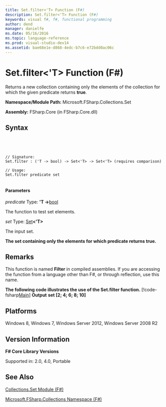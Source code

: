 ```yaml
---
title: Set.filter<'T> Function (F#)
description: Set.filter<'T> Function (F#)
keywords: visual f#, f#, functional programming
author: dend
manager: danielfe
ms.date: 05/16/2016
ms.topic: language-reference
ms.prod: visual-studio-dev14
ms.assetid: bae68e1e-d868-4edc-b7c6-e72bdd0ac06c 
---
```


# Set.filter<'T> Function (F#)

Returns a new collection containing only the elements of the collection for which the given predicate returns **true**.

**Namespace/Module Path:** Microsoft.FSharp.Collections.Set

**Assembly:** FSharp.Core (in FSharp.Core.dll)


## Syntax



```




// Signature:
Set.filter : ('T -> bool) -> Set<'T> -> Set<'T> (requires comparison)

// Usage:
Set.filter predicate set


```





#### Parameters
*predicate*
Type: **'T -&gt;**[bool](http://msdn.microsoft.com/en-us/library/89c0cf9c-49ce-4207-a3be-555851a67dd5)


The function to test set elements.


*set*
Type: [Set](http://msdn.microsoft.com/en-us/library/50cebdce-0cd7-4c5c-8ebc-f3a9e90b38d8)**&lt;'T&gt;**


The input set.



**The set containing only the elements for which predicate returns true.**
## Remarks
This function is named **Filter** in compiled assemblies. If you are accessing the function from a language other than F#, or through reflection, use this name.

**The following code illustrates the use of the Set.filter function.**
[!code-fsharp[Main](snippets/fssets/snippet3.fs)]
**Output**
**set [2; 4; 6; 8; 10]**
## Platforms
Windows 8, Windows 7, Windows Server 2012, Windows Server 2008 R2


## Version Information
**F# Core Library Versions**

Supported in: 2.0, 4.0, Portable




## See Also
[Collections.Set Module &#40;F&#35;&#41;](Collections.Set-Module-%5BFSharp%5D.md)

[Microsoft.FSharp.Collections Namespace &#40;F&#35;&#41;](Microsoft.FSharp.Collections-Namespace-%5BFSharp%5D.md)

